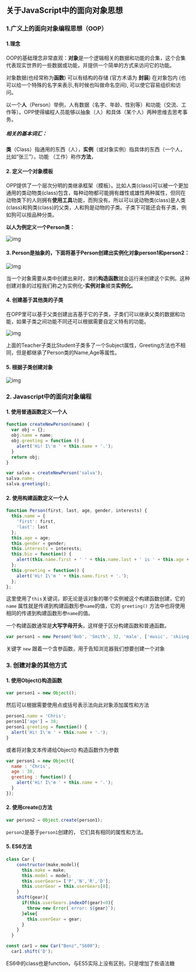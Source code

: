 ## 关于JavaScript中的面向对象思想

### 1.广义上的面向对象编程思想（OOP）

#### 1.理念

OOP的基础理念非常直观：**对象**是一个逻辑相关的数据和功能的合集，这个合集代表现实世界的一些数据或功能，并提供一个简单的方式来访问它的功能。

对象数据(也经常称为**函数**) 可以有结构的存储 (官方术语为 **封装**) 在对象包内 (也可以给一个特殊的名字来表示,有时候也叫做命名空间), 可以使它容易组织和访问。

以一个**人**（Person）举例，人有数据（名字、年龄、性别等）和功能（交流、工作等）。OPP使得编程人员能够以抽象（人）和具体（某个人）两种思维去思考事务。

##### 相关的基本词汇：

**类**（Class）指通用的东西（人），**实例**（或对象实例）指具体的东西（一个人，比如“张三”），功能 （工作）称作**方法**，

#### 2. 定义一个对象模板

OPP提供了一个层次分明的类继承框架（模板）。比如人类(class)可以被一个更加通用的类动物类(class)包含，每种动物都可能拥有雌性或雄性两种属性，但同在动物类下的人则拥有**使用工具**功能，而狗没有。所以可以说动物类(class)是人类(class)和狗类(class)的父类，人和狗是动物的子类。子类下可能还会有子类，例如狗可以按品种分类。

**以人为例定义一个Person类：**

![img](../notes/WebBasic/JSbasic.assets/person-diagram.png)

#### 3. Person是抽象的，下面将基于Person创建出实例化对象person1和person2：

![img]( ../notes/WebBasic/JSbasic.assets/MDN-Graphics-instantiation-2.png)

当一个对象需要从类中创建出来时，类的**构造函数**就会运行来创建这个实例。这种创建对象的过程我们称之为实例化-**实例对象**被类**实例化**。

#### 4. 创建基于其他类的子类

在OPP里可以基于父类创建出吉基于它的子类，子类们可以继承父类的数据和功能，如果子类之间功能不同还可以根据需要自定义特有的功能。

![img]( ../notes/WebBasic/JSbasic.assets/MDN-Graphics-inherited-3.png)

上面的Teacher子类比Student子类多了一个Subject属性，Greeting方法也不相同，但是都继承了Person类的Name,Age等属性。

#### 5. 根据子类创建对象

![img]( ../notes/WebBasic/JSbasic.assets/MDN-Graphics-instantiation-teacher-3.png)

### 2. Javascript中的面向对象编程

#### 1. 使用普通函数定义一个人

```javascript
function createNewPerson(name) {
  var obj = {};
  obj.name = name;
  obj.greeting = function () {
    alert('Hi! I\'m ' + this.name + '.');
  }
  return obj;
}
```

```javascript
var salva = createNewPerson('salva');
salva.name;
salva.greeting();
```

#### 2. 使用构建函数定义一个人

```js
function Person(first, last, age, gender, interests) {
  this.name = {
    'first': first,
    'last': last
  };
  this.age = age;
  this.gender = gender;
  this.interests = interests;
  this.bio = function() {
    alert(this.name.first + ' ' + this.name.last + ' is ' + this.age + ' years old. He likes ' + this.interests[0] + ' and ' + this.interests[1] + '.');
  };
  this.greeting = function() {
    alert('Hi! I\'m ' + this.name.first + '.');
  };
};
```

这里使用了`this`关键词，即无论是该对象的哪个实例被这个构建函数创建，它的 `name` 属性就是传递到构建函数形参`name`的值，它的 `greeting()` 方法中也将使用相同的传递到构建函数形参`name`的值。

一个构建函数通常是**大写字母开头**，这样便于区分构建函数和普通函数。

```js
var person1 = new Person('Bob', 'Smith', 32, 'male', ['music', 'skiing']);
```

关键字 `new` 跟着一个含参函数，用于告知浏览器我们想要创建一个对象

### 3. 创建对象的其他方式

#### 1. 使用Object()构造函数

```js
var person1 = new Object();
```

然后可以根据需要使用点或括号表示法向此对象添加属性和方法

```js
person1.name = 'Chris';
person1['age'] = 38;
person1.greeting = function() {
  alert('Hi! I\'m ' + this.name + '.');
}
```

或者将对象文本传递给Object() 构造函数作为参数

```js
var person1 = new Object({
  name : 'Chris', 	
  age : 38,
  greeting : function() {
    alert('Hi! I\'m ' + this.name + '.');
  }
});
```

#### 2. 使用create()方法

```js
var person2 = Object.create(person1);
```

`person2`是基于`person1`创建的， 它们具有相同的属性和方法。

#### 5. ES6方法

```js
class Car {
    constructor(make,model){
      this.make = make;
      this.model = model;
      this.userGears= ['P','N','R','D'];
      this.userGear = this.userGears[0];
    }
    shift(gear){
      if(this.userGears.indexOf(gear)<0){
        throw new Error(`error: ${gear}`);
      }else{
        this.userGear = gear;
      }
    }
  }
```

```js
const car1 = new Car("Benz","S600");
  car1.shift('D');
```

ES6中的class也是function，与ES5实际上没有区别，只是增加了些语法糖

<Vssue style="margin-top:100px"/>